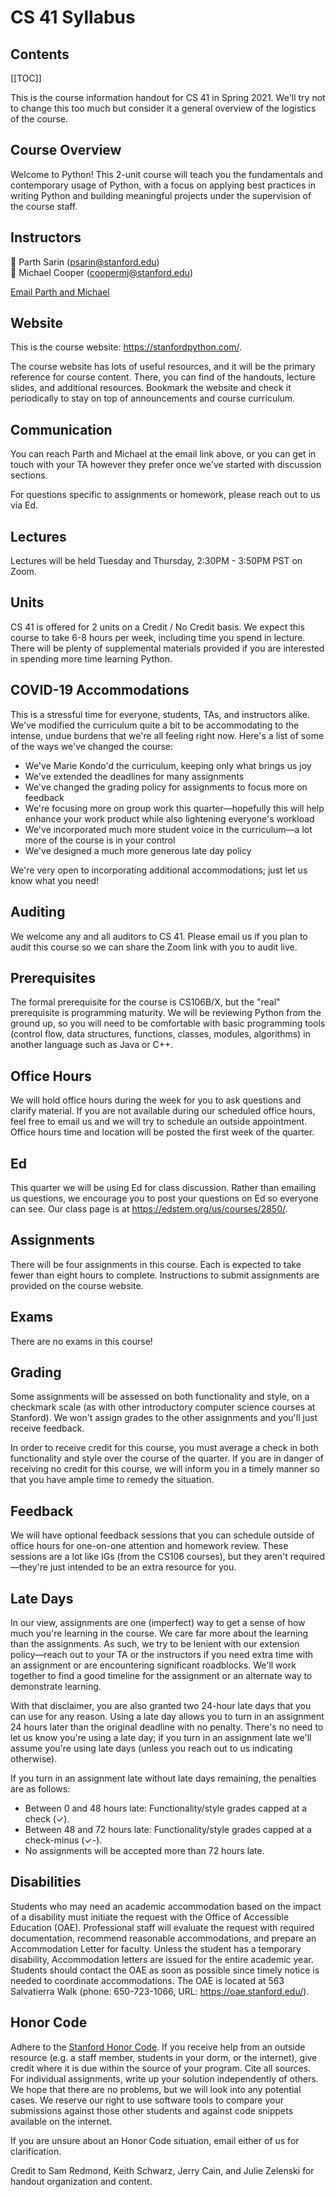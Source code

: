 # CS 41 Syllabus

## Contents
[[TOC]]

This is the course information handout for CS 41 in Spring 2021. We'll try not to change this too much but consider it a general overview of the logistics of the course.

## Course Overview

Welcome to Python! This 2-unit course will teach you the fundamentals and contemporary usage of Python, with a focus on applying best practices in writing Python and building meaningful projects under the supervision of the course staff.

## Instructors
🦄 Parth Sarin (psarin@stanford.edu)  
🐘 Michael Cooper (coopermj@stanford.edu)

[Email Parth and Michael](mailto:psarin@stanford.edu,coopermj@stanford.edu)

## Website
This is the course website: <https://stanfordpython.com/>.

The course website has lots of useful resources, and it will be the primary reference for course content. There, you can find of the handouts, lecture slides, and additional resources. Bookmark the website and check it periodically to stay on top of announcements and course curriculum.

## Communication
You can reach Parth and Michael at the email link above, or you can get in touch with your TA however they prefer once we've started with discussion sections.

For questions specific to assignments or homework, please reach out to us via Ed.

## Lectures
Lectures will be held Tuesday and Thursday, 2:30PM - 3:50PM PST on Zoom.

## Units
CS 41 is offered for 2 units on a Credit / No Credit basis. We expect this course to take 6-8 hours per week, including time you spend in lecture. There will be plenty of supplemental materials provided if you are interested in spending more time learning Python.

## COVID-19 Accommodations
This is a stressful time for everyone, students, TAs, and instructors alike. We've modified the curriculum quite a bit to be accommodating to the intense, undue burdens that we're all feeling right now. Here's a list of some of the ways we've changed the course:
* We've Marie Kondo'd the curriculum, keeping only what brings us joy
* We've extended the deadlines for many assignments
* We've changed the grading policy for assignments to focus more on feedback
* We're focusing more on group work this quarter—hopefully this will help enhance your work product while also lightening everyone's workload
* We've incorporated much more student voice in the curriculum—a lot more of the course is in your control
* We've designed a much more generous late day policy

We're very open to incorporating additional accommodations; just let us know what you need!

## Auditing
We welcome any and all auditors to CS 41. Please email us if you plan to audit this course so we can share the Zoom link with you to audit live.

## Prerequisites
The formal prerequisite for the course is CS106B/X, but the "real" prerequisite is programming maturity. We will be reviewing Python from the ground up, so you will need to be comfortable with basic programming tools (control flow, data structures, functions, classes, modules, algorithms) in another language such as Java or C++.

## Office Hours
We will hold office hours during the week for you to ask questions and clarify material. If you are not available during our scheduled office hours, feel free to email us and we will try to schedule an outside appointment. Office hours time and location will be posted the first week of the quarter.

## Ed
This quarter we will be using Ed for class discussion. Rather than emailing us questions, we encourage you to post your questions on Ed so everyone can see. Our class page is at <https://edstem.org/us/courses/2850/>.

## Assignments
There will be four assignments in this course. Each is expected to take fewer than eight hours to complete. Instructions to submit assignments are provided on the course website.

## Exams
There are no exams in this course!

## Grading
Some assignments will be assessed on both functionality and style, on a checkmark scale (as with other introductory computer science courses at Stanford). We won't assign grades to the other assignments and you'll just receive feedback.

In order to receive credit for this course, you must average a check in both functionality and style over the course of the quarter. If you are in danger of receiving no credit for this course, we will inform you in a timely manner so that you have ample time to remedy the situation.

## Feedback
We will have optional feedback sessions that you can schedule outside of office hours for one-on-one attention and homework review. These sessions are a lot like IGs (from the CS106 courses), but they aren't required—they're just intended to be an extra resource for you.

## Late Days
In our view, assignments are one (imperfect) way to get a sense of how much you're learning in the course. We care far more about the learning than the assignments. As such, we try to be lenient with our extension policy—reach out to your TA or the instructors if you need extra time with an assignment or are encountering significant roadblocks. We'll work together to find a good timeline for the assignment or an alternate way to demonstrate learning.

With that disclaimer, you are also granted two 24-hour late days that you can use for any reason. Using a late day allows you to turn in an assignment 24 hours later than the original deadline with no penalty. There's no need to let us know you're using a late day; if you turn in an assignment late we'll assume you're using late days (unless you reach out to us indicating otherwise).

If you turn in an assignment late without late days remaining, the penalties are as follows:
* Between 0 and 48 hours late: Functionality/style grades capped at a check (✓).
* Between 48 and 72 hours late: Functionality/style grades capped at a check-minus (✓-).
* No assignments will be accepted more than 72 hours late.

## Disabilities
Students who may need an academic accommodation based on the impact of a disability must initiate the request with the Office of Accessible Education (OAE). Professional staff will evaluate the request with required documentation, recommend reasonable accommodations, and prepare an Accommodation Letter for faculty. Unless the student has a temporary disability, Accommodation letters are issued for the entire academic year. Students should contact the OAE as soon as possible since timely notice is needed to coordinate accommodations. The OAE is located at 563 Salvatierra Walk (phone: 650-723-1066, URL: <https://oae.stanford.edu/>).

## Honor Code
Adhere to the [Stanford Honor Code](https://cs.stanford.edu/degrees/ug/HonorCode.shtml). If you receive help from an outside resource (e.g. a staff member, students in your dorm, or the internet), give credit where it is due within the source of your program. Cite all sources. For individual assignments, write up your solution independently of others. We hope that there are no problems, but we will look into any potential cases. We reserve our right to use software tools to compare your submissions against those other students and against code snippets available on the internet.

If you are unsure about an Honor Code situation, email either of us for clarification.

Credit to Sam Redmond, Keith Schwarz, Jerry Cain, and Julie Zelenski for handout organization and content.